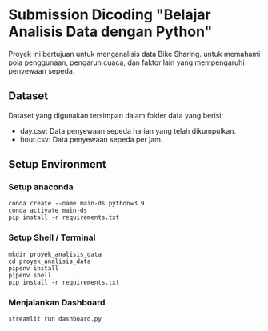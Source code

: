 # Submission Dicoding "Belajar Analisis Data dengan Python"

Proyek ini bertujuan untuk menganalisis data Bike Sharing. untuk memahami pola penggunaan, pengaruh cuaca, dan faktor lain yang mempengaruhi penyewaan sepeda.

## Dataset

Dataset yang digunakan tersimpan dalam folder data yang berisi:

- day.csv: Data penyewaan sepeda harian yang telah dikumpulkan.
- hour.csv: Data penyewaan sepeda per jam.

## Setup Environment

### Setup anaconda

```plaintext
conda create --name main-ds python=3.9
conda activate main-ds
pip install -r requirements.txt
```

### Setup Shell / Terminal

```
mkdir proyek_analisis_data
cd proyek_analisis_data
pipenv install
pipenv shell
pip install -r requirements.txt
```

### Menjalankan Dashboard

```
streamlit run dashboard.py
```
